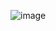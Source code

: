 ![image](https://github.com/DAD609/LeetCode_SQL/assets/67281187/d040405a-f237-48a7-83d1-d72bfb630bd5)
